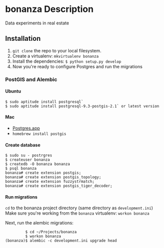 # bonanza Description

Data experiments in real estate

## Installation

1. `git clone` the repo to your local filesystem. 
1. Create a virtualenv: `mkvirtualenv bonanza`
1. Install the dependencies: `$ python setup.py develop`
1. Now you're ready to configure Postgres and run the migrations

### PostGIS and Alembic

#### Ubuntu

    $ sudo aptitude install postgresql`
    $ sudo aptitude install postgresql-9.3-postgis-2.1` or latest version

#### Mac

* [Postgres.app](http://postgresapp.com/)
* `homebrew install postgis`

#### Create database

```
$ sudo su - postrgres
$ createuser bonanza
$ createdb -O bonanza bonanza
$ psql bonanza
bonanza# create extension postgis;
bonanza# create extension postgis_topology;
bonanza# create extension fuzzystrmatch;
bonanza# create extension postgis_tiger_decoder;
```

#### Run migrations

`cd` to the bonanza project directory (same directory as `development.ini`) Make sure you're working from the `bonanza` virtualenv: `workon bonanza`

Next, run the alembic migrations: 

             $ cd ~/Projects/bonanza
             $ workon bonanza
    (bonanza)$ alembic -c development.ini upgrade head
